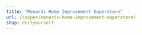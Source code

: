 ```yaml
---
title: "Menards Home Improvement Superstore"
url: /casper/menards-home-improvement-superstore/
shop: doityourself
---
```

